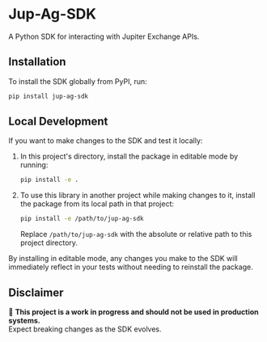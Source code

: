 # **Jup-Ag-SDK**

A Python SDK for interacting with Jupiter Exchange APIs.

## **Installation**
To install the SDK globally from PyPI, run:
```sh
pip install jup-ag-sdk
```

## **Local Development**
If you want to make changes to the SDK and test it locally:

1. In this project's directory, install the package in editable mode by running:
   ```sh
   pip install -e .
   ```

2. To use this library in another project while making changes to it, install the package from its local path in that project:
   ```sh
   pip install -e /path/to/jup-ag-sdk
   ```

   Replace `/path/to/jup-ag-sdk` with the absolute or relative path to this project directory.

By installing in editable mode, any changes you make to the SDK will immediately reflect in your tests without needing to reinstall the package.

## **Disclaimer**
🚨 **This project is a work in progress and should not be used in production systems.**  
Expect breaking changes as the SDK evolves.